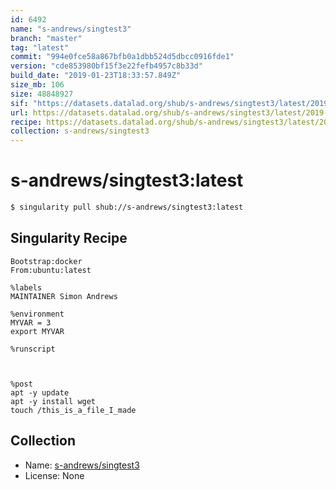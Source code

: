 ```yaml
---
id: 6492
name: "s-andrews/singtest3"
branch: "master"
tag: "latest"
commit: "994e0fce58a867bfb0a1dbb524d5dbcc0916fde1"
version: "cde853980bf15f3e22fefb4957c8b33d"
build_date: "2019-01-23T18:33:57.849Z"
size_mb: 106
size: 48848927
sif: "https://datasets.datalad.org/shub/s-andrews/singtest3/latest/2019-01-23-994e0fce-cde85398/cde853980bf15f3e22fefb4957c8b33d.simg"
url: https://datasets.datalad.org/shub/s-andrews/singtest3/latest/2019-01-23-994e0fce-cde85398/
recipe: https://datasets.datalad.org/shub/s-andrews/singtest3/latest/2019-01-23-994e0fce-cde85398/Singularity
collection: s-andrews/singtest3
---
```


# s-andrews/singtest3:latest

```bash
$ singularity pull shub://s-andrews/singtest3:latest
```

## Singularity Recipe

```singularity
Bootstrap:docker  
From:ubuntu:latest  

%labels
MAINTAINER Simon Andrews

%environment
MYVAR = 3
export MYVAR

%runscript



%post  
apt -y update
apt -y install wget
touch /this_is_a_file_I_made
```

## Collection

 - Name: [s-andrews/singtest3](https://github.com/s-andrews/singtest3)
 - License: None

